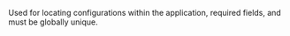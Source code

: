 Used for locating configurations within the application, required fields, and must be globally unique.
